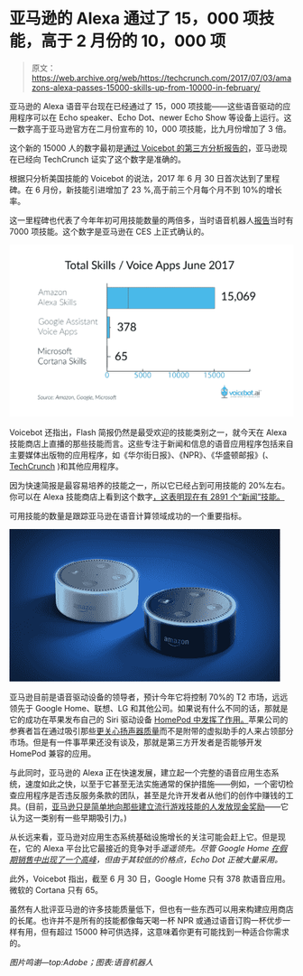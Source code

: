 # 亚马逊的 Alexa 通过了 15，000 项技能，高于 2 月份的 10，000 项

> 原文：<https://web.archive.org/web/https://techcrunch.com/2017/07/03/amazons-alexa-passes-15000-skills-up-from-10000-in-february/>

亚马逊的 Alexa 语音平台现在已经通过了 15，000 项技能——这些语音驱动的应用程序可以在 Echo speaker、Echo Dot、newer Echo Show 等设备上运行。这一数字高于亚马逊官方在二月份宣布的 10，000 项技能，比九月份增加了 3 倍。

这个新的 15000 人的数字最初是[通过 Voicebot 的第三方分析报告的](https://web.archive.org/web/20221127014454/https://www.voicebot.ai/2017/07/02/amazon-alexa-skill-count-passes-15000-in-the-u-s/)，亚马逊现在已经向 TechCrunch 证实了这个数字是准确的。

根据只分析美国技能的 Voicebot 的说法，2017 年 6 月 30 日首次达到了里程碑。在 6 月份，新技能引进增加了 23 %,高于前三个月每个月不到 10%的增长率。

这一里程碑也代表了今年年初可用技能数量的两倍多，当时语音机器人[报告](https://web.archive.org/web/20221127014454/https://www.voicebot.ai/2017/01/03/total-number-amazon-alexa-skills-now-7000/)当时有 7000 项技能。这个数字是亚马逊在 CES 上正式确认的。

![](img/4d3001932e8438e2881cca8738b03d1b.png)

Voicebot 还指出，Flash 简报仍然是最受欢迎的技能类别之一，就今天在 Alexa 技能商店上直播的那些技能而言。这些专注于新闻和信息的语音应用程序包括来自主要媒体出版物的应用程序，如《华尔街日报》、《NPR》、《华盛顿邮报》(、 [TechCrunch](https://web.archive.org/web/20221127014454/https://www.amazon.com/AOL-Inc-TechCrunch/dp/B01L6HQHGQ/ref=sr_1_1?s=digital-skills&ie=UTF8&qid=1499100078&sr=1-1&keywords=techcrunch) )和其他应用程序。

因为快速简报是最容易培养的技能之一，所以它已经占到可用技能的 20%左右。你可以在 Alexa 技能商店上看到这个数字[，这表明现在有 2891 个“新闻”技能。](https://web.archive.org/web/20221127014454/https://www.amazon.com/s/ref=lp_13727921011_nr_n_11?fst=as%3Aoff&rh=n%3A13727921011%2Cn%3A%2113727922011%2Cn%3A14284857011&bbn=13727922011&ie=UTF8&qid=1499095062&rnid=13727922011)

可用技能的数量是跟踪亚马逊在语音计算领域成功的一个重要指标。

![](img/5cbc0721802fb3705a607689774c4747.png)

亚马逊目前是语音驱动设备的领导者，预计今年它将控制 70%的 T2 市场，远远领先于 Google Home、联想、LG 和其他公司。如果说有什么不同的话，那就是它的成功在苹果发布自己的 Siri 驱动设备 [HomePod 中发挥了作用。](https://web.archive.org/web/20221127014454/https://beta.techcrunch.com/2017/06/05/apple-announces-the-homepod/)苹果公司的参赛者旨在通过吸引那些[更关心扬声器质量](https://web.archive.org/web/20221127014454/https://beta.techcrunch.com/2017/06/05/not-so-sirious/)而不是附带的虚拟助手的人来占领部分市场。但是有一件事苹果还没有谈及，那就是第三方开发者是否能够开发 HomePod 兼容的应用。

与此同时，亚马逊的 Alexa 正在快速发展，建立起一个完整的语音应用生态系统，速度如此之快，以至于它甚至无法实施通常的保护措施——例如，一个密切检查应用程序是否违反服务条款的团队，甚至是允许开发者从他们的创作中赚钱的工具。(目前，[亚马逊只是简单地向那些建立流行游戏技能的人发放现金奖励](https://web.archive.org/web/20221127014454/https://beta.techcrunch.com/2017/05/16/amazon-begins-rewarding-top-performing-alexa-skill-developers-with-direct-payments/)——它认为这一类别有一些早期吸引力。)

从长远来看，亚马逊对应用生态系统基础设施增长的关注可能会赶上它。但是现在，它的 Alexa 平台比它最接近的竞争对手*遥遥领先。尽管 Google Home [在假期销售中出现了一个高峰](https://web.archive.org/web/20221127014454/https://beta.techcrunch.com/2017/06/29/adobe-echo-dot-now-leads-voice-speaker-sales/)，但由于其较低的价格点，Echo Dot 正被大量采用。*

此外，Voicebot 指出，截至 6 月 30 日，Google Home 只有 378 款语音应用。微软的 Cortana 只有 65。

虽然有人批评亚马逊的许多技能质量低下，但也有一些东西可以用来构建应用商店的长尾。也许并不是所有的技能都像每天喝一杯 NPR 或通过语音订购一杯优步一样有用，但有超过 15000 种可供选择，这意味着你更有可能找到一种适合你需求的。

*图片鸣谢—top:Adobe；图表:语音机器人*